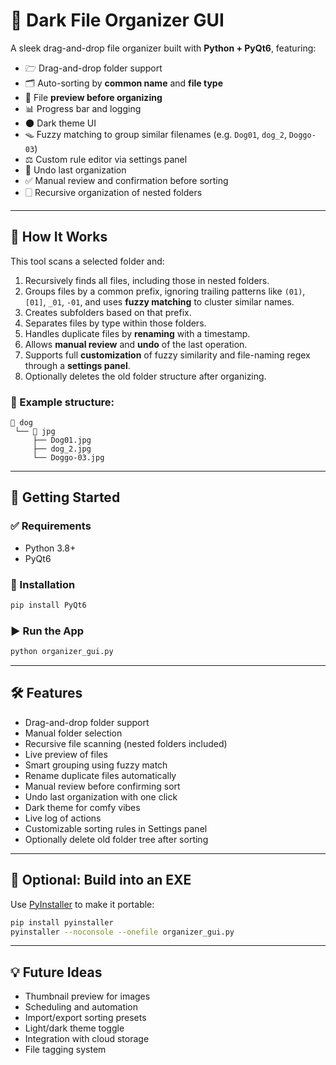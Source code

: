 # 📁 Dark File Organizer GUI

A sleek drag-and-drop file organizer built with **Python + PyQt6**, featuring:

- 🗁️ Drag-and-drop folder support  
- 🗂️ Auto-sorting by **common name** and **file type**  
- 🗽 File **preview before organizing**  
- 📊 Progress bar and logging  
- 🌑 Dark theme UI  
- 🪤 Fuzzy matching to group similar filenames (e.g. `Dog01`, `dog_2`, `Doggo-03`)
- ⚖️ Custom rule editor via settings panel
- 🔄 Undo last organization
- ✅ Manual review and confirmation before sorting
- 🗌 Recursive organization of nested folders

---

## 🔧 How It Works

This tool scans a selected folder and:

1. Recursively finds all files, including those in nested folders.
2. Groups files by a common prefix, ignoring trailing patterns like `(01)`, `[01]`, `_01`, `-01`, and uses **fuzzy matching** to cluster similar names.
3. Creates subfolders based on that prefix.
4. Separates files by type within those folders.
5. Handles duplicate files by **renaming** with a timestamp.
6. Allows **manual review** and **undo** of the last operation.
7. Supports full **customization** of fuzzy similarity and file-naming regex through a **settings panel**.
8. Optionally deletes the old folder structure after organizing.

### 🧱 Example structure:
```
📁 dog
 └── 📁 jpg
     ├── Dog01.jpg
     ├── dog_2.jpg
     └── Doggo-03.jpg
```

---

## 🚀 Getting Started

### ✅ Requirements

- Python 3.8+
- PyQt6

### 🧪 Installation

```bash
pip install PyQt6
```

### ▶️ Run the App

```bash
python organizer_gui.py
```

---

## 🛠 Features

- Drag-and-drop folder support
- Manual folder selection
- Recursive file scanning (nested folders included)
- Live preview of files
- Smart grouping using fuzzy match
- Rename duplicate files automatically
- Manual review before confirming sort
- Undo last organization with one click
- Dark theme for comfy vibes
- Live log of actions
- Customizable sorting rules in Settings panel
- Optionally delete old folder tree after sorting

---

## 📆 Optional: Build into an EXE

Use [PyInstaller](https://pyinstaller.org/) to make it portable:

```bash
pip install pyinstaller
pyinstaller --noconsole --onefile organizer_gui.py
```

---

## 💡 Future Ideas

- Thumbnail preview for images
- Scheduling and automation
- Import/export sorting presets
- Light/dark theme toggle
- Integration with cloud storage
- File tagging system

